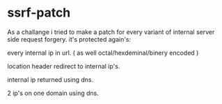 # ssrf-patch
As a challange i tried to make a patch for every variant of internal server side request forgery.
it's protected again's:

every internal ip in url. ( as well octal/hexdeminal/binery encoded )

location header redirect to internal ip's.

internal ip returned using dns.

2 ip's on one domain using dns.
